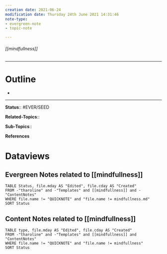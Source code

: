 ```yaml
---
creation date: 2021-06-24
modification date: Thursday 24th June 2021 14:31:46
note-type: 
- evergreen-note
- topic-note

---
```


###### [[mindfullness]]



---
# Outline
- 

---

**Status**:: #EVER/SEED

**Related-Topics**:: 
	
**Sub-Topics**::
	
**References**

# Dataviews 
## Evergreen Notes related to [[mindfullness]]
```dataview
TABLE Status, file.mday AS "Edited", file.cday AS "Created"
FROM -"tharoline" and -"Templates" and [[mindfullness]] and -"ContentNotes"
WHERE file.name != "QUICKNOTE" and "file.name != mindfullness.md"
SORT Status
```
## Content Notes related to [[mindfullness]]
```dataview
TABLE type, file.mday AS "Edited", file.cday AS "Created"
FROM -"tharoline" and -"Templates" and [[mindfullness]] and "ContentNotes"
WHERE file.name != "QUICKNOTE" and "file.name != mindfullness"
SORT Status
```